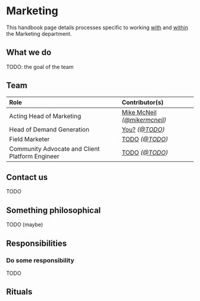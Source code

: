 # Marketing
This handbook page details processes specific to working [with](#contact-us) and [within](#responsibilities) the Marketing department.

## What we do
TODO: the goal of the team

## Team

| Role                                            | Contributor(s)
|:------------------------------------------------|:----------------------------------------------------------------------|
| Acting Head of Marketing                        | [Mike McNeil](https://www.linkedin.com/in/mikermcneil) _([@mikermcneil](https://github.com/mikermcneil))_
| Head of Demand Generation                       | [You?](https://fleetdm.com/handbook/company#open-positions) _([@TODO](https://github.com/TODO))_
| Field Marketer                                  | [TODO](TODO) _([@TODO](https://github.com/TODO))_
| Community Advocate and Client Platform Engineer | [TODO](TODO) _([@TODO](https://github.com/TODO))_


## Contact us
TODO

## Something philosophical
TODO (maybe)

## Responsibilities

### Do some responsibility
TODO

## Rituals

<rituals :rituals="rituals['handbook/marketing/marketing.rituals.yml']"></rituals>


<meta name="maintainedBy" value="mikermcneil">
<meta name="title" value="🫧 Marketing">







<!-- TODO: Sam before merging deal with creating the stubs from this: https://gist.github.com/mikermcneil/d8ffd8849a5e9da722448c9712b1e9c0 -->

<!-- TODO: Slightly later, in another PR, finish processing this: https://gist.github.com/mikermcneil/d8ffd8849a5e9da722448c9712b1e9c0 -->
